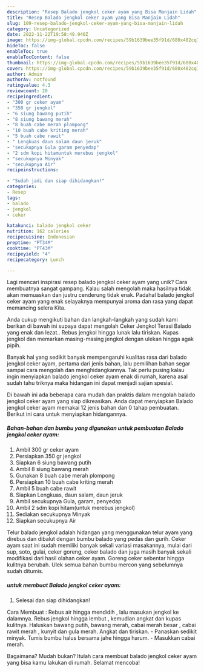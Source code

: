 ```yaml
---
description: "Resep Balado jengkol ceker ayam yang Bisa Manjain Lidah"
title: "Resep Balado jengkol ceker ayam yang Bisa Manjain Lidah"
slug: 109-resep-balado-jengkol-ceker-ayam-yang-bisa-manjain-lidah
category: Uncategorized
date: 2022-11-22T19:58:49.940Z
image: https://img-global.cpcdn.com/recipes/59b1639bee35f91d/680x482cq70/balado-jengkol-ceker-ayam-foto-resep-utama.jpg
hideToc: false
enableToc: true
enableTocContent: false
thumbnail: https://img-global.cpcdn.com/recipes/59b1639bee35f91d/680x482cq70/balado-jengkol-ceker-ayam-foto-resep-utama.jpg
cover: https://img-global.cpcdn.com/recipes/59b1639bee35f91d/680x482cq70/balado-jengkol-ceker-ayam-foto-resep-utama.jpg
author: Admin
authorAv: notfound
ratingvalue: 4.3
reviewcount: 20
recipeingredient:
- "300 gr ceker ayam"
- "350 gr jengkol"
- "6 siung bawang putih"
- "8 siung bawang merah"
- "8 buah cabe merah plompong"
- "10 buah cabe kriting merah"
- "5 buah cabe rawit"
- " Lengkuas daun salam daun jeruk"
- "secukupnya Gula garam penyedap"
- "2 sdm kopi hitamuntuk merebus jengkol"
- "secukupnya Minyak"
- "secukupnya Air"
recipeinstructions:

- "Sudah jadi dan siap dihidangkan!"
categories:
- Resep
tags:
- balado
- jengkol
- ceker

katakunci: balado jengkol ceker 
nutrition: 162 calories
recipecuisine: Indonesian
preptime: "PT34M"
cooktime: "PT43M"
recipeyield: "4"
recipecategory: Lunch

---
```





Lagi mencari inspirasi resep balado jengkol ceker ayam yang unik? Cara membuatnya sangat gampang. Kalau salah mengolah maka hasilnya tidak akan memuaskan dan justru cenderung tidak enak. Padahal balado jengkol ceker ayam yang enak selayaknya mempunyai aroma dan rasa yang dapat memancing selera Kita.





Anda cukup mengikuti bahan dan langkah-langkah yang sudah kami berikan di bawah ini supaya dapat mengolah Ceker Jengkol Terasi Balado yang enak dan lezat.. Rebus jengkol hingga lunak lalu tiriskan. Kupas jengkol dan memarkan masing-masing jengkol dengan ulekan hingga agak pipih.

Banyak hal yang sedikit banyak mempengaruhi kualitas rasa dari balado jengkol ceker ayam, pertama dari jenis bahan, lalu pemilihan bahan segar sampai cara mengolah dan menghidangkannya. Tak perlu pusing kalau ingin menyiapkan balado jengkol ceker ayam enak di rumah, karena asal sudah tahu triknya maka hidangan ini dapat menjadi sajian spesial.






Di bawah ini ada beberapa cara mudah dan praktis dalam mengolah balado jengkol ceker ayam yang siap dikreasikan. Anda dapat menyiapkan Balado jengkol ceker ayam memakai 12 jenis bahan dan 0 tahap pembuatan. Berikut ini cara untuk menyiapkan hidangannya.

<!--inarticleads1-->

##### Bahan-bahan dan bumbu yang digunakan untuk pembuatan Balado jengkol ceker ayam:

1. Ambil 300 gr ceker ayam
1. Persiapkan 350 gr jengkol
1. Siapkan 6 siung bawang putih
1. Ambil 8 siung bawang merah
1. Gunakan 8 buah cabe merah plompong
1. Persiapkan 10 buah cabe kriting merah
1. Ambil 5 buah cabe rawit
1. Siapkan  Lengkuas, daun salam, daun jeruk
1. Ambil secukupnya Gula, garam, penyedap
1. Ambil 2 sdm kopi hitam(untuk merebus jengkol)
1. Sediakan secukupnya Minyak
1. Siapkan secukupnya Air


Telur balado jengkol adalah hidangan yang menggunakan telur ayam yang direbus dan dibalut dengan bumbu balado yang pedas dan gurih. Ceker ayam saat ini sudah memiliki banyak sekali variasi masakannya, mulai dari sup, soto, gulai, ceker goreng, ceker balado dan juga masih banyak sekali modifikasi dari hasil olahan ceker ayam. Goreng ceker sebentar hingga kulitnya berubah. Ulek semua bahan bumbu mercon yang sebelumnya sudah ditumis. 

<!--inarticleads2-->

#####  untuk membuat Balado jengkol ceker ayam:


1. Selesai dan siap dihidangkan!

Cara Membuat : Rebus air hingga mendidih , lalu masukan jengkol ke dalamnya. Rebus jengkol hingga lembut , kemudian angkat dan kupas kulitnya. Haluskan bawang putih, bawang merah, cabai merah besar , cabai rawit merah , kunyit dan gula merah. Angkat dan tiriskan. - Panaskan sedikit minyak. Tumis bumbu halus bersama jahe hingga harum. - Masukkan cabai merah. 

Bagaimana? Mudah bukan? Itulah cara membuat balado jengkol ceker ayam yang bisa kamu lakukan di rumah. Selamat mencoba!
